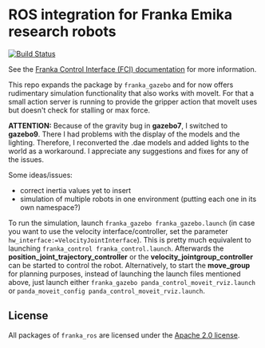 # ROS integration for Franka Emika research robots

[![Build Status][travis-status]][travis]

See the [Franka Control Interface (FCI) documentation][fci-docs] for more information.

This repo expands the package by `franka_gazebo` and for now offers rudimentary
simulation functionality that also works with moveIt. For that a small action server
is running to provide the gripper action that moveIt uses but doesn't check for
stalling or max force.

**ATTENTION:** Because of the gravity bug in **gazebo7**, I switched to **gazebo9**. There
I had problems with the display of the models and the lighting. Therefore, I reconverted
the .dae models and added lights to the world as a workaround. I appreciate any suggestions
and fixes for any of the issues.

Some ideas/issues:
  - correct inertia values yet to insert
  - simulation of multiple robots in one environment (putting each one in its own namespace?)

To run the simulation, launch `franka_gazebo franka_gazebo.launch` (in case you want to use the
velocity interface/controller, set the parameter `hw_interface:=VelocityJointInterface`).
This is pretty much equivalent to launching `franka_control franka_control.launch`.
Afterwards the **position_joint_trajectory_controller** or the **velocity_jointgroup_controller**
can be started to control the robot.
Alternatively, to start the **move_group** for planning purposes, instead of launching
the launch files mentioned above, just launch either `franka_gazebo panda_control_moveit_rviz.launch`
or `panda_moveit_config panda_control_moveit_rviz.launch`.

## License

All packages of `franka_ros` are licensed under the [Apache 2.0 license][apache-2.0].

[apache-2.0]: https://www.apache.org/licenses/LICENSE-2.0.html
[fci-docs]: https://frankaemika.github.io/docs
[travis-status]: https://travis-ci.org/frankaemika/franka_ros.svg?branch=kinetic-devel
[travis]: https://travis-ci.org/frankaemika/franka_ros

